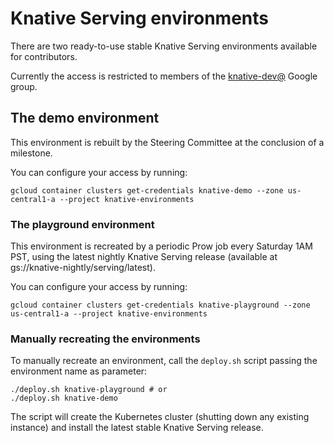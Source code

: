 # Knative Serving environments

There are two ready-to-use stable Knative Serving environments available for
contributors.

Currently the access is restricted to members of the
[knative-dev@](https://groups.google.com/forum/#!forum/knative-dev) Google
group.

## The demo environment

This environment is rebuilt by the Steering Committee at the conclusion of a
milestone.

You can configure your access by running:

```shell
gcloud container clusters get-credentials knative-demo --zone us-central1-a --project knative-environments
```

### The playground environment

This environment is recreated by a periodic Prow job every Saturday 1AM PST,
using the latest nightly Knative Serving release (available at
gs://knative-nightly/serving/latest).

You can configure your access by running:

```shell
gcloud container clusters get-credentials knative-playground --zone us-central1-a --project knative-environments
```

### Manually recreating the environments

To manually recreate an environment, call the `deploy.sh` script passing the
environment name as parameter:

```shell
./deploy.sh knative-playground # or
./deploy.sh knative-demo
```

The script will create the Kubernetes cluster (shutting down any existing
instance) and install the latest stable Knative Serving release.
